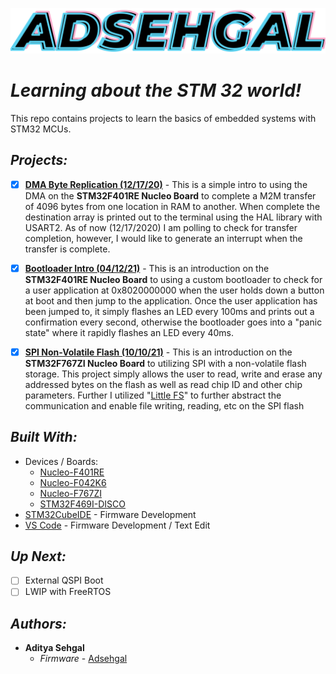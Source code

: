<!-- ![](https://github.com/adsehgal/adsehgal/blob/master/LOGO.png) -->

![](LOGO_V1.1.png)

# _Learning about the STM 32 world!_

This repo contains projects to learn the basics of embedded systems with STM32 MCUs.

## _Projects:_

- [x] **[DMA Byte Replication (12/17/20)](https://github.com/adsehgal/Learn_STM32/tree/master/DMA_Byte_Replication)** - This is a simple intro to using the DMA on the **STM32F401RE Nucleo Board** to complete a M2M transfer of 4096 bytes from one location in RAM to another. When complete the destination array is printed out to the terminal using the HAL library with USART2. As of now (12/17/2020) I am polling to check for transfer completion, however, I would like to generate an interrupt when the transfer is complete.

- [x] **[Bootloader Intro (04/12/21)](https://github.com/adsehgal/Learn_STM32/tree/master/Learning_Bootloader)** - This is an introduction on the **STM32F401RE Nucleo Board** to using a custom bootloader to check for a user application at 0x8020000000 when the user holds down a button at boot and then jump to the application. Once the user application has been jumped to, it simply flashes an LED every 100ms and prints out a confirmation every second, otherwise the bootloader goes into a "panic state" where it rapidly flashes an LED every 40ms.

- [x] **[SPI Non-Volatile Flash (10/10/21)](https://github.com/adsehgal/Learn_STM32/tree/master/SPI_FLASH_F767ZI_V2)** - This is an introduction on the **STM32F767ZI Nucleo Board** to utilizing SPI with a non-volatile flash storage. This project simply allows the user to read, write and erase any addressed bytes on the flash as well as read chip ID and other chip parameters. Further I utilized "[Little FS](https://github.com/littlefs-project/littlefs)" to further abstract the communication and enable file writing, reading, etc on the SPI flash

## _Built With:_

- Devices / Boards:
  - [Nucleo-F401RE](https://www.st.com/en/evaluation-tools/nucleo-f401re.html)
  - [Nucleo-F042K6](https://www.st.com/en/evaluation-tools/nucleo-f042k6.html)
  - [Nucleo-F767ZI](https://www.st.com/en/evaluation-tools/nucleo-f767zi.html)
  - [STM32F469I-DISCO](https://www.st.com/en/evaluation-tools/32f469idiscovery.html#overview)
- [STM32CubeIDE](https://www.st.com/en/development-tools/stm32cubeide.html) - Firmware Development
- [VS Code](https://code.visualstudio.com/) - Firmware Development / Text Edit

## _Up Next:_

- [ ] External QSPI Boot
- [ ] LWIP with FreeRTOS

<!-- ### *Notes:* -->
<!-- - The PCB uses a 5/5mil DRC constraint
- The top of the PCB acts as the product face plate
- Non-standard footprint 3-D models have been provided in the STEP file format -->

## _Authors:_

- **Aditya Sehgal**
  - _Firmware_ - [Adsehgal](https://github.com/adsehgal)
